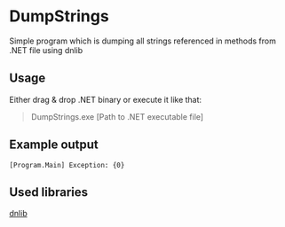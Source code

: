 ﻿# DumpStrings
Simple program which is dumping all strings referenced in methods from .NET file using dnlib

## Usage
Either drag & drop .NET binary or execute it like that:
>DumpStrings.exe [Path to .NET executable file]

## Example output
```[Program.Main] Exception: {0}```

## Used libraries
[dnlib](https://github.com/0xd4d/dnlib)